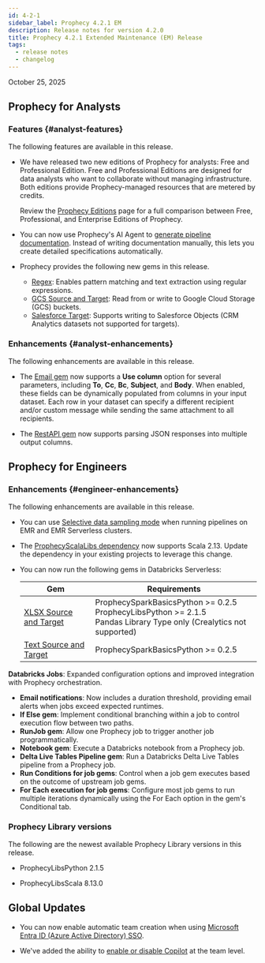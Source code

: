 ```yaml
---
id: 4-2-1
sidebar_label: Prophecy 4.2.1 EM
description: Release notes for version 4.2.0
title: Prophecy 4.2.1 Extended Maintenance (EM) Release
tags:
  - release notes
  - changelog
---
```


October 25, 2025

## Prophecy for Analysts

### Features {#analyst-features}

The following features are available in this release.

- We have released two new editions of Prophecy for analysts: Free and Professional Edition. Free and Professional Editions are designed for data analysts who want to collaborate without managing infrastructure. Both editions provide Prophecy-managed resources that are metered by credits.

  Review the [Prophecy Editions](docs/getting-started/editions/editions.md) page for a full comparison between Free, Professional, and Enterprise Editions of Prophecy.

- You can now use Prophecy's AI Agent to [generate pipeline documentation](docs/analysts/development/ai-agent/ai-documentation.md). Instead of writing documentation manually, this lets you create detailed specifications automatically.

- Prophecy provides the following new gems in this release.

  - [Regex](/analysts/regex): Enables pattern matching and text extraction using regular expressions.
  - [GCS Source and Target](/analysts/gcs-gem): Read from or write to Google Cloud Storage (GCS) buckets.
  - [Salesforce Target](/analysts/salesforce): Supports writing to Salesforce Objects (CRM Analytics datasets not supported for targets).

### Enhancements {#analyst-enhancements}

The following enhancements are available in this release.

- The [Email gem](/analysts/email) now supports a **Use column** option for several parameters, including **To**, **Cc**, **Bc**, **Subject**, and **Body**. When enabled, these fields can be dynamically populated from columns in your input dataset. Each row in your dataset can specify a different recipient and/or custom message while sending the same attachment to all recipients.

- The [RestAPI gem](/analysts/rest-api) now supports parsing JSON responses into multiple output columns.

## Prophecy for Engineers

### Enhancements {#engineer-enhancements}

The following enhancements are available in this release.

- You can use [Selective data sampling mode](/engineers/data-sampling) when running pipelines on EMR and EMR Serverless clusters.

- The [ProphecyScalaLibs dependency](docs/extensibility/dependencies/prophecy-libs.md) now supports Scala 2.13. Update the dependency in your existing projects to leverage this change.

- You can now run the following gems in Databricks Serverless:

  | Gem                                       | Requirements                                                                                                               |
  | ----------------------------------------- | -------------------------------------------------------------------------------------------------------------------------- |
  | [XLSX Source and Target](/engineers/xlsx) | ProphecySparkBasicsPython >= 0.2.5<br/>ProphecyLibsPython >= 2.1.5<br/>Pandas Library Type only (Crealytics not supported) |
  | [Text Source and Target](/engineers/text) | ProphecySparkBasicsPython >= 0.2.5                                                                                         |

**Databricks Jobs**: Expanded configuration options and improved integration with Prophecy orchestration.

- **Email notifications**: Now includes a duration threshold, providing email alerts when jobs exceed expected runtimes.
- **If Else gem**: Implement conditional branching within a job to control execution flow between two paths.
- **RunJob gem**: Allow one Prophecy job to trigger another job programmatically.
- **Notebook gem**: Execute a Databricks notebook from a Prophecy job.
- **Delta Live Tables Pipeline gem**: Run a Databricks Delta Live Tables pipeline from a Prophecy job.
- **Run Conditions for job gems**: Control when a job gem executes based on the outcome of upstream job gems.
- **For Each execution for job gems**: Configure most job gems to run multiple iterations dynamically using the For Each option in the gem's Conditional tab.

### Prophecy Library versions

The following are the newest available Prophecy Library versions in this release.

- ProphecyLibsPython 2.1.5

- ProphecyLibsScala 8.13.0

## Global Updates

- You can now enable automatic team creation when using [Microsoft Entra ID (Azure Active Directory) SSO](/administration/authentication/azure-ad#step-2-optional-enable-automatic-team-creation).

- We've added the ability to [enable or disable Copilot](/administration/teams-users/teams-users#advanced) at the team level.
